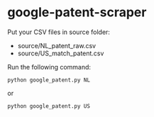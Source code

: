 # google-patent-scraper

Put your CSV files in source folder:
- source/NL_patent_raw.csv
- source/US_match_patent.csv

Run the following command:
```
python google_patent.py NL
```
or
```
python google_patent.py US
```

